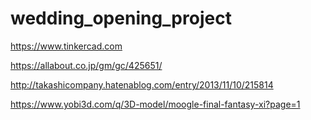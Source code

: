# wedding_opening_project
https://www.tinkercad.com

https://allabout.co.jp/gm/gc/425651/

http://takashicompany.hatenablog.com/entry/2013/11/10/215814

https://www.yobi3d.com/q/3D-model/moogle-final-fantasy-xi?page=1
